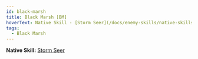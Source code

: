 ```yaml
---
id: black-marsh
title: Black Marsh [BM]
hoverText: Native Skill - [Storm Seer](/docs/enemy-skills/native-skills/storm-seer)
tags:
  - Black Marsh
---
```


**Native Skill:** [Storm Seer](/docs/enemy-skills/native-skills/storm-seer)
